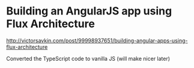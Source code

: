 # Building an AngularJS app using Flux Architecture
http://victorsavkin.com/post/99998937651/building-angular-apps-using-flux-architecture

Converted the TypeScript code to vanilla JS (will make nicer later)
